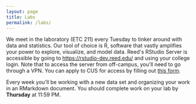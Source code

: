 ```yaml
---
layout: page
title: Labs
permalink: /labs/
---
```


We meet in the laboratory (ETC 211) every Tuesday to tinker around with data and
statistics. Our tool of choice is R, software that vastly amplifies 
your power to explore, visualize, and model data. Reed's RStudio Server is 
accessible by going to <https://rstudio-dev.reed.edu/> 
and using your college login. Note that to access the server from off-campus,
you'll need to go through a VPN. You can apply to CUS for access by filling out
[this form](https://docs.google.com/a/reed.edu/forms/d/1oMG4c732c2CAPXr9oGni45lz3-UyDKIfKPMaXKXH6pU/viewform).

Every week you'll be working with a new data set and organizing your work in an
RMarkdown document. You should complete work on your lab by **Thursday** at 11:59 PM.

<!--

### Labs

1. <a href = "{{ site.baseurl }}/assets/week-01/intro_to_r.html" target = "_blank">Intro to R and RStudio</a> 

2. <a href = "{{ site.baseurl }}/assets/week-02/intro_to_data.html" target = "_blank">Intro to Data</a>

3. <a href = "{{ site.baseurl }}/assets/week-03/probability.html" target = "_blank">Probability</a>

4. <a href = "{{ site.baseurl }}/assets/week-05/normal_distribution.html" target = "_blank">The Normal Distribution</a>

5. <a href = "{{ site.baseurl }}/assets/week-06/inf_for_categorical_data.Rmd" target = "_blank">Confidence Intervals for Proportions</a>

6. <a href = "{{ site.baseurl }}/assets/week-09/inf_for_numerical_data.html" target = "_blank">Inference for Numerical Data</a>

7. <a href = "{{ site.baseurl }}/assets/week-10/roadless_usa.html" target = "_blank">Roadless USA</a>

8. <a href = "{{ site.baseurl }}/assets/week-11/simple_regression.html" target = "_blank">Simple Linear Regression</a>

9. <a href = "{{ site.baseurl }}/assets/week-12/simple_linear_regression_ii.html" target = "_blank">Simple Linear Regression II</a>

10. <a href = "{{ site.baseurl }}/assets/week-13/multiple_regression.html" target = "_blank">Multiple Linear Regression</a>

<a href = "{{ site.baseurl }}/assets/week-14/final-lab.html" target = "_blank">Final Lab</a>

-->
